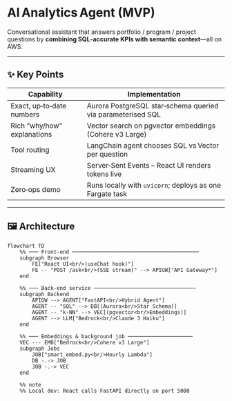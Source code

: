 # AI Analytics Agent (MVP)

Conversational assistant that answers portfolio / program / project questions by **combining SQL‑accurate KPIs with semantic context**—all on AWS.

---

## ✨  Key Points

| Capability | Implementation |
|------------|----------------|
| Exact, up‑to‑date numbers | Aurora PostgreSQL star‑schema queried via parameterised SQL |
| Rich “why/how” explanations | Vector search on pgvector embeddings (Cohere v3 Large) |
| Tool routing | LangChain agent chooses SQL vs Vector per question |
| Streaming UX | Server‑Sent Events – React UI renders tokens live |
| Zero‑ops demo | Runs locally with `uvicorn`; deploys as one Fargate task |

---

## 🖼️  Architecture

```mermaid
flowchart TD
    %% ─── Front‑end ─────────────────────────────────────────
    subgraph Browser
        FE["React UI<br/>(useChat hook)"]
        FE -- "POST /ask<br/>(SSE stream)" --> APIGW["API Gateway*"]
    end

    %% ─── Back‑end service ─────────────────────────────────
    subgraph Backend
        APIGW --> AGENT["FastAPI<br/>Hybrid Agent"]
        AGENT -- "SQL" --> DB[(Aurora<br/>Star Schema)]
        AGENT -- "k‑NN" --> VEC[(pgvector<br/>Embeddings)]
        AGENT --> LLM["Bedrock<br/>Claude 3 Haiku"]
    end

    %% ─── Embeddings & background job ─────────────────────
    VEC --- EMB["Bedrock<br/>Cohere v3 Large"]
    subgraph Jobs
        JOB["smart_embed.py<br/>Hourly Lambda"]
        DB -.-> JOB
        JOB -.-> VEC
    end

    %% note
    %% Local dev: React calls FastAPI directly on port 5000
